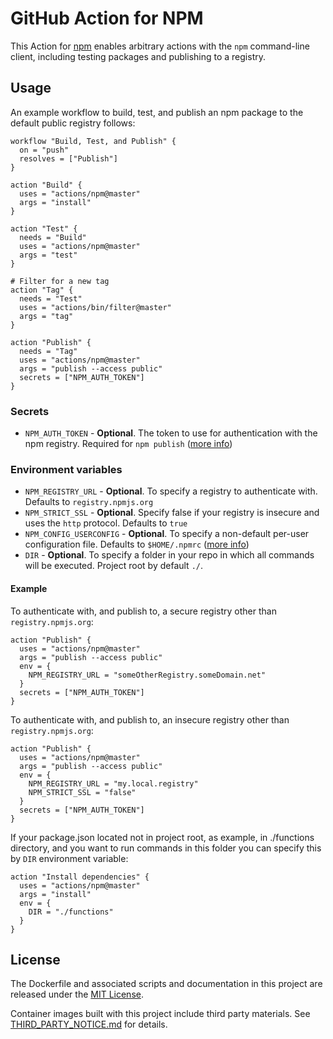 # GitHub Action for NPM

This Action for [npm](https://www.npmjs.com/) enables arbitrary actions with the `npm` command-line client, including testing packages and publishing to a registry.

## Usage

An example workflow to build, test, and publish an npm package to the default public registry follows:

```hcl
workflow "Build, Test, and Publish" {
  on = "push"
  resolves = ["Publish"]
}

action "Build" {
  uses = "actions/npm@master"
  args = "install"
}

action "Test" {
  needs = "Build"
  uses = "actions/npm@master"
  args = "test"
}

# Filter for a new tag
action "Tag" {
  needs = "Test"
  uses = "actions/bin/filter@master"
  args = "tag"
}

action "Publish" {
  needs = "Tag"
  uses = "actions/npm@master"
  args = "publish --access public"
  secrets = ["NPM_AUTH_TOKEN"]
}
```

### Secrets

* `NPM_AUTH_TOKEN` - **Optional**. The token to use for authentication with the npm registry. Required for `npm publish` ([more info](https://docs.npmjs.com/getting-started/working_with_tokens))

### Environment variables

* `NPM_REGISTRY_URL` - **Optional**. To specify a registry to authenticate with. Defaults to `registry.npmjs.org`
* `NPM_STRICT_SSL` - **Optional**. Specify false if your registry is insecure and uses the `http` protocol. Defaults to `true`
* `NPM_CONFIG_USERCONFIG` - **Optional**. To specify a non-default per-user configuration file. Defaults to `$HOME/.npmrc` ([more info](https://docs.npmjs.com/misc/config#npmrc-files))
* `DIR` - **Optional**. To specify a folder in your repo in which all commands will be executed. Project root by default `./`.

#### Example

To authenticate with, and publish to, a secure registry other than `registry.npmjs.org`:

```hcl
action "Publish" {
  uses = "actions/npm@master"
  args = "publish --access public"
  env = {
    NPM_REGISTRY_URL = "someOtherRegistry.someDomain.net"
  }
  secrets = ["NPM_AUTH_TOKEN"]
}
```


To authenticate with, and publish to, an insecure registry other than `registry.npmjs.org`:

```hcl
action "Publish" {
  uses = "actions/npm@master"
  args = "publish --access public"
  env = {
    NPM_REGISTRY_URL = "my.local.registry"
    NPM_STRICT_SSL = "false"
  }
  secrets = ["NPM_AUTH_TOKEN"]
}
```

If your package.json located not in project root, as example, in ./functions directory, and you want to run commands in this folder
you can specify this by `DIR` environment variable:

```hcl
action "Install dependencies" {
  uses = "actions/npm@master"
  args = "install"
  env = {
    DIR = "./functions"
  }
}
```

## License

The Dockerfile and associated scripts and documentation in this project are released under the [MIT License](LICENSE).

Container images built with this project include third party materials. See [THIRD_PARTY_NOTICE.md](THIRD_PARTY_NOTICE.md) for details.
